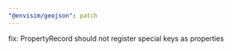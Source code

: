 ```yaml
---
"@envisim/geojson": patch
---
```


fix: PropertyRecord should not register special keys as properties
